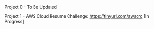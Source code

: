 Project 0 - To Be Updated

Project 1 - AWS Cloud Resume Challenge: https://tinyurl.com/awscrc [In Progress]
